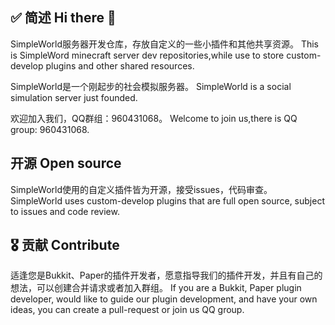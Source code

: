 ## ✅ 简述 Hi there 👋

SimpleWorld服务器开发仓库，存放自定义的一些小插件和其他共享资源。
This is SimpleWord minecraft server dev repositories,while use to store custom-develop plugins and other shared resources.

SimpleWorld是一个刚起步的社会模拟服务器。
SimpleWorld is a social simulation server just founded.

欢迎加入我们，QQ群组：960431068。
Welcome to join us,there is QQ group: 960431068.

## 开源 Open source

SimpleWorld使用的自定义插件皆为开源，接受issues，代码审查。
SimpleWorld uses custom-develop plugins that are full open source, subject to issues and code review.

## 🎖 贡献 Contribute

适逢您是Bukkit、Paper的插件开发者，愿意指导我们的插件开发，并且有自己的想法，可以创建合并请求或者加入群组。
If you are a Bukkit, Paper plugin developer, would like to guide our plugin development, and have your own ideas, you can create a pull-request or join us QQ group.










